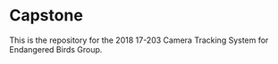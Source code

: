 # Capstone
This is the repository for the 2018 17-203 Camera Tracking System for Endangered Birds Group.
